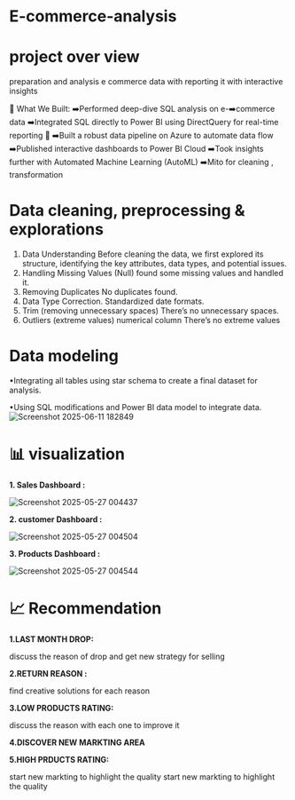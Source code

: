 # E-commerce-analysis
# project over view 
preparation and analysis e commerce data with reporting it with interactive insights

🎯 What We Built:
➡️Performed deep-dive SQL analysis on e-➡️commerce data
➡️Integrated SQL directly to Power BI using DirectQuery for real-time reporting 🔄
➡️Built a robust data pipeline on Azure to automate data flow
➡️Published interactive dashboards to Power BI Cloud
➡️Took insights further with Automated Machine Learning (AutoML)
➡️Mito for cleaning , transformation
# Data cleaning, preprocessing & explorations
1. Data Understanding Before cleaning the data, we first explored its structure, identifying the key attributes, data types, and potential issues.
2. Handling Missing Values (Null) found some missing values and handled it.
3. Removing Duplicates No duplicates found.
4. Data Type Correction. Standardized date formats.
5. Trim (removing unnecessary spaces) There’s no unnecessary spaces.
6.  Outliers (extreme values) numerical column
 There’s no extreme values
# Data modeling 
•Integrating all tables using star schema to create a final
dataset for analysis.

•Using SQL modifications and Power BI data model to
integrate data.
![Screenshot 2025-06-11 182849](https://github.com/user-attachments/assets/cfe70af6-a627-4a9b-a432-5a9556a7abca)

# 📊 visualization 
 **1. Sales Dashboard :**

   ![Screenshot 2025-05-27 004437](https://github.com/user-attachments/assets/01ad6a50-b93c-464b-a650-36491b098f45)

**2. customer Dashboard :**

   ![Screenshot 2025-05-27 004504](https://github.com/user-attachments/assets/2bba5e26-0365-4ec5-8d1a-cd2dcb0347fc)

**3. Products Dashboard :**

   ![Screenshot 2025-05-27 004544](https://github.com/user-attachments/assets/3b3bf4f6-5b34-4675-a4f4-9d8f59074de9)

   
# 📈 Recommendation 
**1.LAST MONTH DROP:**

discuss the reason of drop and get new strategy for selling

**2.RETURN REASON :**

find creative solutions for each reason

**3.LOW PRODUCTS RATING:**

discuss the reason with each one to improve it

**4.DISCOVER NEW MARKTING AREA**

**5.HIGH PRDUCTS RATING:**

start new markting to highlight the quality
start new markting to highlight the quality
